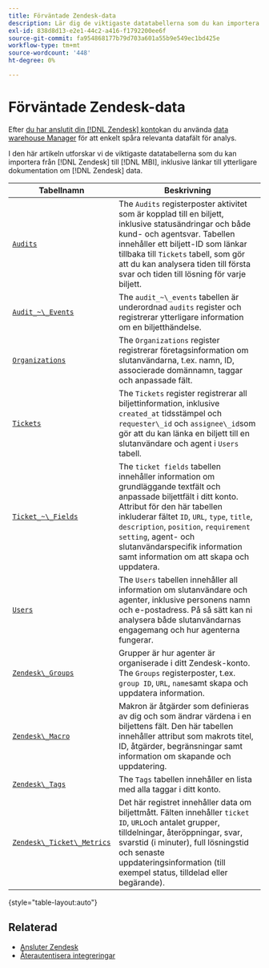 ```yaml
---
title: Förväntade Zendesk-data
description: Lär dig de viktigaste datatabellerna som du kan importera från Zendesk till MBI, inklusive länkar till ytterligare dokumentation om Zendesk-data.
exl-id: 838d8d13-e2e1-44c2-a416-f1792200ee6f
source-git-commit: fa954868177b79d703a601a55b9e549ec1bd425e
workflow-type: tm+mt
source-wordcount: '448'
ht-degree: 0%

---
```


# Förväntade Zendesk-data

Efter [du har anslutit din [!DNL Zendesk] konto](../integrations/zendesk.md)kan du använda [data warehouse Manager](../../../data-analyst/data-warehouse-mgr/tour-dwm.md) för att enkelt spåra relevanta datafält för analys.

I den här artikeln utforskar vi de viktigaste datatabellerna som du kan importera från [!DNL Zendesk] till [!DNL MBI], inklusive länkar till ytterligare dokumentation om [!DNL Zendesk] data.

| Tabellnamn | Beskrivning |
|-----|-----|
| [`Audits`](https://developer.zendesk.com/rest_api/docs/core/ticket_audits) | The `Audits` registerposter aktivitet som är kopplad till en biljett, inklusive statusändringar och både kund- och agentsvar. Tabellen innehåller ett biljett-ID som länkar tillbaka till `Tickets` tabell, som gör att du kan analysera tiden till första svar och tiden till lösning för varje biljett. |
| [`Audit_~\_Events`](https://developer.zendesk.com/rest_api/docs/core/ticket_audits#audit-events) | The `audit_~\_events` tabellen är underordnad `audits` register och registrerar ytterligare information om en biljetthändelse. |
| [`Organizations`](https://developer.zendesk.com/rest_api/docs/core/organizations) | The `Organizations` register registrerar företagsinformation om slutanvändarna, t.ex. namn, ID, associerade domännamn, taggar och anpassade fält. |
| [`Tickets`](https://developer.zendesk.com/rest_api/docs/core/tickets) | The `Tickets` register registrerar all biljettinformation, inklusive `created_at` tidsstämpel och `requester\_id` och `assignee\_id`som gör att du kan länka en biljett till en slutanvändare och agent i `Users` tabell. |
| [`Ticket_~\_Fields`](https://developer.zendesk.com/rest_api/docs/core/ticket_fields) | The `ticket fields` tabellen innehåller information om grundläggande textfält och anpassade biljettfält i ditt konto. Attribut för den här tabellen inkluderar fältet `ID`, `URL`, `type`, `title`, `description`, `position`, `requirement setting`, agent- och slutanvändarspecifik information samt information om att skapa och uppdatera. |
| [`Users`](https://developer.zendesk.com/rest_api/docs/core/users) | The `Users` tabellen innehåller all information om slutanvändare och agenter, inklusive personens namn och e-postadress. På så sätt kan ni analysera både slutanvändarnas engagemang och hur agenterna fungerar. |
| [`Zendesk\_Groups`](https://developer.zendesk.com/rest_api/docs/core/groups) | Grupper är hur agenter är organiserade i ditt Zendesk-konto. The `Groups` registerposter, t.ex. `group ID`, `URL`, `name`samt skapa och uppdatera information. |
| [`Zendesk\_Macro`](https://developer.zendesk.com/rest_api/docs/core/macros) | Makron är åtgärder som definieras av dig och som ändrar värdena i en biljettens fält. Den här tabellen innehåller attribut som makrots titel, ID, åtgärder, begränsningar samt information om skapande och uppdatering. |
| [`Zendesk\_Tags`](https://developer.zendesk.com/rest_api/docs/core/tags) | The `Tags` tabellen innehåller en lista med alla taggar i ditt konto. |
| [`Zendesk\_Ticket\_Metrics`](https://developer.zendesk.com/rest_api/docs/core/ticket_metrics#ticket-metrics) | Det här registret innehåller data om biljettmått. Fälten innehåller `ticket ID`, `URL`och antalet grupper, tilldelningar, återöppningar, svar, svarstid (i minuter), full lösningstid och senaste uppdateringsinformation (till exempel status, tilldelad eller begärande). |

{style=&quot;table-layout:auto&quot;}

## Relaterad

* [Ansluter Zendesk](../integrations/zendesk.md)
* [Återautentisera integreringar](https://experienceleague.adobe.com/docs/commerce-knowledge-base/kb/how-to/mbi-reauthenticating-integrations.html?lang=en)
